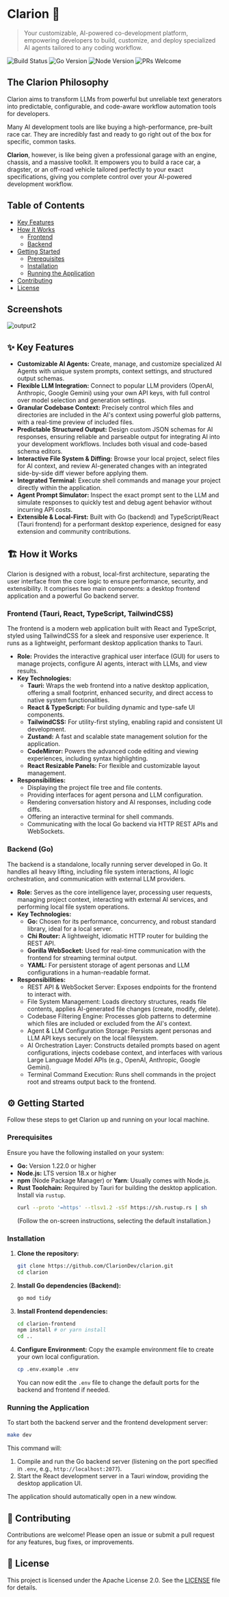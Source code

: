 # Clarion 🚀

> Your customizable, AI-powered co-development platform, empowering developers to build, customize, and deploy specialized AI agents tailored to any coding workflow.

![Build Status](https://img.shields.io/badge/build-passing-brightgreen)
![Go Version](https://img.shields.io/badge/go-1.22+-blue.svg)
![Node Version](https://img.shields.io/badge/node-18.x+-green.svg)
![PRs Welcome](https://img.shields.io/badge/PRs-welcome-brightgreen.svg)

## The Clarion Philosophy

Clarion aims to transform LLMs from powerful but unreliable text generators into predictable, configurable, and code-aware workflow automation tools for developers.

Many AI development tools are like buying a high-performance, pre-built race car. They are incredibly fast and ready to go right out of the box for specific, common tasks.

**Clarion**, however, is like being given a professional garage with an engine, chassis, and a massive toolkit. It empowers you to build a race car, a dragster, or an off-road vehicle tailored perfectly to your exact specifications, giving you complete control over your AI-powered development workflow.

## Table of Contents

- [Key Features](#-key-features)
- [How it Works](#-how-it-works)
  - [Frontend](#frontend-tauri-react-typescript-tailwindcss)
  - [Backend](#backend-go)
- [Getting Started](#️-getting-started)
  - [Prerequisites](#prerequisites)
  - [Installation](#installation)
  - [Running the Application](#running-the-application)
- [Contributing](#-contributing)
- [License](#-license)

## Screenshots

![output2](https://github.com/user-attachments/assets/86df0625-ce8e-49a1-b960-04d33db03cec)



## ✨ Key Features

-   **Customizable AI Agents:** Create, manage, and customize specialized AI Agents with unique system prompts, context settings, and structured output schemas.
-   **Flexible LLM Integration:** Connect to popular LLM providers (OpenAI, Anthropic, Google Gemini) using your own API keys, with full control over model selection and generation settings.
-   **Granular Codebase Context:** Precisely control which files and directories are included in the AI's context using powerful glob patterns, with a real-time preview of included files.
-   **Predictable Structured Output:** Design custom JSON schemas for AI responses, ensuring reliable and parseable output for integrating AI into your development workflows. Includes both visual and code-based schema editors.
-   **Interactive File System & Diffing:** Browse your local project, select files for AI context, and review AI-generated changes with an integrated side-by-side diff viewer before applying them.
-   **Integrated Terminal:** Execute shell commands and manage your project directly within the application.
-   **Agent Prompt Simulator:** Inspect the exact prompt sent to the LLM and simulate responses to quickly test and debug agent behavior without incurring API costs.
-   **Extensible & Local-First:** Built with Go (backend) and TypeScript/React (Tauri frontend) for a performant desktop experience, designed for easy extension and community contributions.

## 🏗️ How it Works

Clarion is designed with a robust, local-first architecture, separating the user interface from the core logic to ensure performance, security, and extensibility. It comprises two main components: a desktop frontend application and a powerful Go backend server.

### Frontend (Tauri, React, TypeScript, TailwindCSS)

The frontend is a modern web application built with React and TypeScript, styled using TailwindCSS for a sleek and responsive user experience. It runs as a lightweight, performant desktop application thanks to Tauri.

-   **Role:** Provides the interactive graphical user interface (GUI) for users to manage projects, configure AI agents, interact with LLMs, and view results.
-   **Key Technologies:**
    -   **Tauri:** Wraps the web frontend into a native desktop application, offering a small footprint, enhanced security, and direct access to native system functionalities.
    -   **React & TypeScript:** For building dynamic and type-safe UI components.
    -   **TailwindCSS:** For utility-first styling, enabling rapid and consistent UI development.
    -   **Zustand:** A fast and scalable state management solution for the application.
    -   **CodeMirror:** Powers the advanced code editing and viewing experiences, including syntax highlighting.
    -   **React Resizable Panels:** For flexible and customizable layout management.
-   **Responsibilities:**
    -   Displaying the project file tree and file contents.
    -   Providing interfaces for agent persona and LLM configuration.
    -   Rendering conversation history and AI responses, including code diffs.
    -   Offering an interactive terminal for shell commands.
    -   Communicating with the local Go backend via HTTP REST APIs and WebSockets.

### Backend (Go)

The backend is a standalone, locally running server developed in Go. It handles all heavy lifting, including file system interactions, AI logic orchestration, and communication with external LLM providers.

-   **Role:** Serves as the core intelligence layer, processing user requests, managing project context, interacting with external AI services, and performing local file system operations.
-   **Key Technologies:**
    -   **Go:** Chosen for its performance, concurrency, and robust standard library, ideal for a local server.
    -   **Chi Router:** A lightweight, idiomatic HTTP router for building the REST API.
    -   **Gorilla WebSocket:** Used for real-time communication with the frontend for streaming terminal output.
    -   **YAML:** For persistent storage of agent personas and LLM configurations in a human-readable format.
-   **Responsibilities:**
    -   REST API & WebSocket Server: Exposes endpoints for the frontend to interact with.
    -   File System Management: Loads directory structures, reads file contents, applies AI-generated file changes (create, modify, delete).
    -   Codebase Filtering Engine: Processes glob patterns to determine which files are included or excluded from the AI's context.
    -   Agent & LLM Configuration Storage: Persists agent personas and LLM API keys securely on the local filesystem.
    -   AI Orchestration Layer: Constructs detailed prompts based on agent configurations, injects codebase context, and interfaces with various Large Language Model APIs (e.g., OpenAI, Anthropic, Google Gemini).
    -   Terminal Command Execution: Runs shell commands in the project root and streams output back to the frontend.

## ⚙️ Getting Started

Follow these steps to get Clarion up and running on your local machine.

### Prerequisites

Ensure you have the following installed on your system:

-   **Go:** Version 1.22.0 or higher
-   **Node.js:** LTS version 18.x or higher
-   **npm** (Node Package Manager) or **Yarn**: Usually comes with Node.js.
-   **Rust Toolchain:** Required by Tauri for building the desktop application. Install via `rustup`.
    ```bash
    curl --proto '=https' --tlsv1.2 -sSf https://sh.rustup.rs | sh
    ```
    (Follow the on-screen instructions, selecting the default installation.)

### Installation

1.  **Clone the repository:**
    ```bash
    git clone https://github.com/ClarionDev/clarion.git
    cd clarion
    ```

2.  **Install Go dependencies (Backend):**
    ```bash
    go mod tidy
    ```

3.  **Install Frontend dependencies:**
    ```bash
    cd clarion-frontend
    npm install # or yarn install
    cd ..
    ```

4.  **Configure Environment:**
    Copy the example environment file to create your own local configuration.
    ```bash
    cp .env.example .env
    ```
    You can now edit the `.env` file to change the default ports for the backend and frontend if needed.

### Running the Application

To start both the backend server and the frontend development server:

```bash
make dev
```

This command will:

1.  Compile and run the Go backend server (listening on the port specified in `.env`, e.g., `http://localhost:2077`).
2.  Start the React development server in a Tauri window, providing the desktop application UI.

The application should automatically open in a new window.

## 🙌 Contributing

Contributions are welcome! Please open an issue or submit a pull request for any features, bug fixes, or improvements.

## 📜 License

This project is licensed under the Apache License 2.0. See the [LICENSE](LICENSE) file for details.
